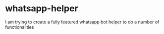 # whatsapp-helper
I am trying to create a fully featured whatsapp bot helper to do a number of functionalities
